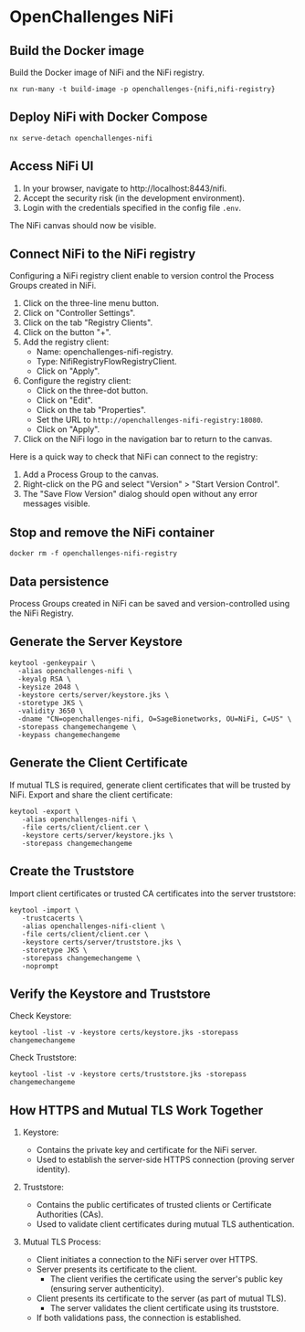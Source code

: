 # OpenChallenges NiFi

## Build the Docker image

Build the Docker image of NiFi and the NiFi registry.

```console
nx run-many -t build-image -p openchallenges-{nifi,nifi-registry}
```

## Deploy NiFi with Docker Compose

```console
nx serve-detach openchallenges-nifi
```

## Access NiFi UI

1. In your browser, navigate to http://localhost:8443/nifi.
2. Accept the security risk (in the development environment).
3. Login with the credentials specified in the config file `.env`.

The NiFi canvas should now be visible.

## Connect NiFi to the NiFi registry

Configuring a NiFi registry client enable to version control the Process Groups created in NiFi.

1. Click on the three-line menu button.
2. Click on "Controller Settings".
3. Click on the tab "Registry Clients".
4. Click on the button "+".
5. Add the registry client:
   - Name: openchallenges-nifi-registry.
   - Type: NifiRegistryFlowRegistryClient.
   - Click on "Apply".
6. Configure the registry client:
   - Click on the three-dot button.
   - Click on "Edit".
   - Click on the tab "Properties".
   - Set the URL to `http://openchallenges-nifi-registry:18080`.
   - Click on "Apply".
7. Click on the NiFi logo in the navigation bar to return to the canvas.

Here is a quick way to check that NiFi can connect to the registry:

1. Add a Process Group to the canvas.
2. Right-click on the PG and select "Version" > "Start Version Control".
3. The "Save Flow Version" dialog should open without any error messages visible.

## Stop and remove the NiFi container

```console
docker rm -f openchallenges-nifi-registry
```

## Data persistence

Process Groups created in NiFi can be saved and version-controlled using the NiFi Registry.

## Generate the Server Keystore

```console
keytool -genkeypair \
  -alias openchallenges-nifi \
  -keyalg RSA \
  -keysize 2048 \
  -keystore certs/server/keystore.jks \
  -storetype JKS \
  -validity 3650 \
  -dname "CN=openchallenges-nifi, O=SageBionetworks, OU=NiFi, C=US" \
  -storepass changemechangeme \
  -keypass changemechangeme
```

<!-- ## Export the Public Certificate from the Keystore -->

## Generate the Client Certificate

If mutual TLS is required, generate client certificates that will be trusted by NiFi. Export and
share the client certificate:

```console
keytool -export \
   -alias openchallenges-nifi \
   -file certs/client/client.cer \
   -keystore certs/server/keystore.jks \
   -storepass changemechangeme
```

## Create the Truststore

Import client certificates or trusted CA certificates into the server truststore:

```console
keytool -import \
   -trustcacerts \
   -alias openchallenges-nifi-client \
   -file certs/client/client.cer \
   -keystore certs/server/truststore.jks \
   -storetype JKS \
   -storepass changemechangeme \
   -noprompt
```

## Verify the Keystore and Truststore

Check Keystore:

```console
keytool -list -v -keystore certs/keystore.jks -storepass changemechangeme
```

Check Truststore:

```console
keytool -list -v -keystore certs/truststore.jks -storepass changemechangeme
```

## How HTTPS and Mutual TLS Work Together

1. Keystore:

   - Contains the private key and certificate for the NiFi server.
   - Used to establish the server-side HTTPS connection (proving server identity).

2. Truststore:

   - Contains the public certificates of trusted clients or Certificate Authorities (CAs).
   - Used to validate client certificates during mutual TLS authentication.

3. Mutual TLS Process:

   - Client initiates a connection to the NiFi server over HTTPS.
   - Server presents its certificate to the client.
     - The client verifies the certificate using the server's public key (ensuring server authenticity).
   - Client presents its certificate to the server (as part of mutual TLS).
     - The server validates the client certificate using its truststore.
   - If both validations pass, the connection is established.
